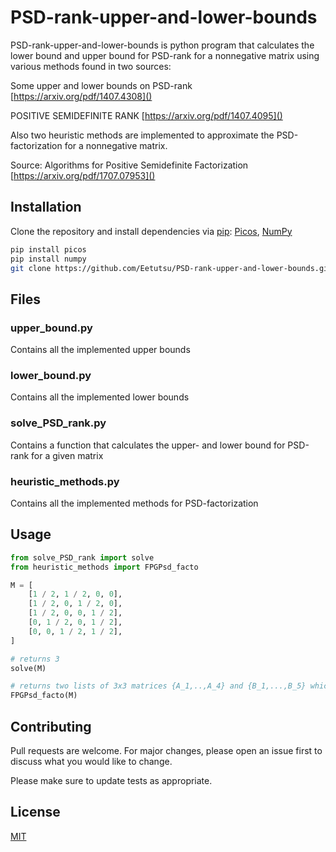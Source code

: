 # PSD-rank-upper-and-lower-bounds

PSD-rank-upper-and-lower-bounds is python program that calculates the lower bound and upper bound for PSD-rank for a nonnegative matrix using various methods found in two sources:
 
Some upper and lower bounds on PSD-rank [https://arxiv.org/pdf/1407.4308]()

POSITIVE SEMIDEFINITE RANK [https://arxiv.org/pdf/1407.4095]()

Also two heuristic methods are implemented to approximate the PSD-factorization for a nonnegative matrix.

Source: Algorithms for Positive Semidefinite Factorization [https://arxiv.org/pdf/1707.07953]()
 
## Installation

Clone the repository and install dependencies via [pip](https://pip.pypa.io/en/stable/): [Picos](https://picos-api.gitlab.io/picos/), [NumPy](https://numpy.org/)

```bash
pip install picos
pip install numpy
git clone https://github.com/Eetutsu/PSD-rank-upper-and-lower-bounds.git
```


## Files
### upper_bound.py
Contains all the implemented upper bounds
### lower_bound.py
Contains all the implemented lower bounds
### solve_PSD_rank.py
Contains a function that calculates the upper- and lower bound for PSD-rank for a given matrix
### heuristic_methods.py
Contains all the implemented methods for PSD-factorization
## Usage

```python
from solve_PSD_rank import solve
from heuristic_methods import FPGPsd_facto

M = [
    [1 / 2, 1 / 2, 0, 0],
    [1 / 2, 0, 1 / 2, 0],
    [1 / 2, 0, 0, 1 / 2],
    [0, 1 / 2, 0, 1 / 2],
    [0, 0, 1 / 2, 1 / 2],
]

# returns 3
solve(M)

# returns two lists of 3x3 matrices {A_1,..,A_4} and {B_1,...,B_5} which are the PSD-factors of matrix M
FPGPsd_facto(M) 
```

## Contributing

Pull requests are welcome. For major changes, please open an issue first
to discuss what you would like to change.

Please make sure to update tests as appropriate.

## License

[MIT](https://choosealicense.com/licenses/mit/)
